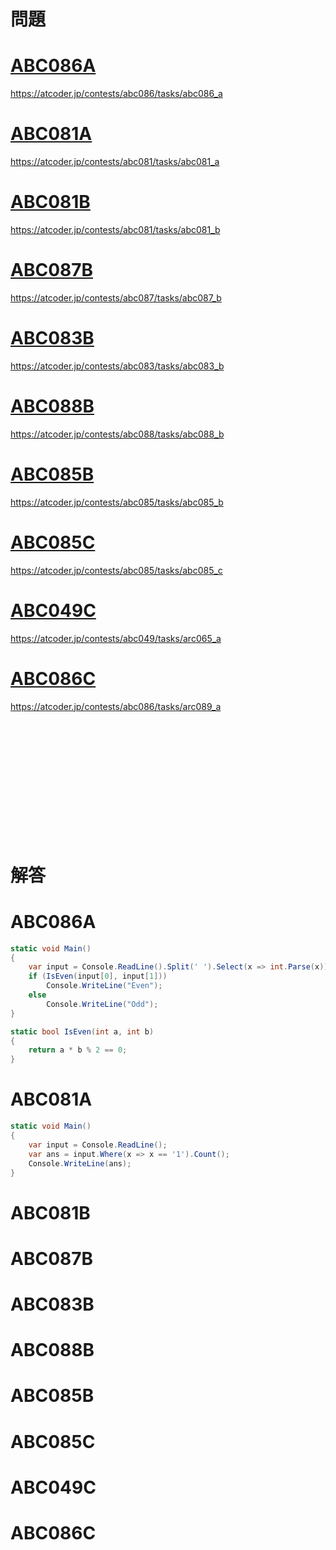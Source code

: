 # 問題
# [ABC086A](#ABC086A)
https://atcoder.jp/contests/abc086/tasks/abc086_a
# [ABC081A](#ABC081A)
https://atcoder.jp/contests/abc081/tasks/abc081_a
# [ABC081B](#ABC081B)
https://atcoder.jp/contests/abc081/tasks/abc081_b
# [ABC087B](#ABC087B)
https://atcoder.jp/contests/abc087/tasks/abc087_b
# [ABC083B](#ABC083B)
https://atcoder.jp/contests/abc083/tasks/abc083_b
# [ABC088B](#ABC088B)
https://atcoder.jp/contests/abc088/tasks/abc088_b
# [ABC085B](#ABC085B)
https://atcoder.jp/contests/abc085/tasks/abc085_b
# [ABC085C](#ABC085C)
https://atcoder.jp/contests/abc085/tasks/abc085_c
# [ABC049C](#ABC049C)
https://atcoder.jp/contests/abc049/tasks/arc065_a
# [ABC086C](#ABC086C)
https://atcoder.jp/contests/abc086/tasks/arc089_a


<br><br><br><br><br><br><br><br><br><br><br>


# 解答
# <a id="ABC086A">ABC086A</a>
```cs
static void Main()
{
    var input = Console.ReadLine().Split(' ').Select(x => int.Parse(x)).ToArray();
    if (IsEven(input[0], input[1]))
        Console.WriteLine("Even");
    else
        Console.WriteLine("Odd");
}

static bool IsEven(int a, int b)
{
    return a * b % 2 == 0;
}
```


# <a id="ABC081A">ABC081A</a>
```cs
static void Main()
{
    var input = Console.ReadLine();
    var ans = input.Where(x => x == '1').Count();
    Console.WriteLine(ans);
}
```

# <a id="ABC081B">ABC081B</a>
# <a id="ABC087B">ABC087B</a>
# <a id="ABC083B">ABC083B</a>
# <a id="ABC088B">ABC088B</a>
# <a id="ABC085B">ABC085B</a>
# <a id="ABC085C">ABC085C</a>
# <a id="ABC049C">ABC049C</a>
# <a id="ABC086C">ABC086C</a>


